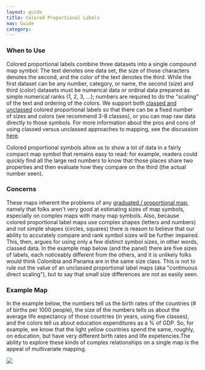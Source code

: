 ```yaml
---
layout: guide
title: Colored Proportional Labels
nav: Guide
category: 
---
```


### When to Use

Colored proportional labels combine three datasets into a single compound map symbol: The text denotes one data set, the size of those characters denotes the second, and the color of the text denotes the third. While the first dataset can be any number, category, or name, the second (size) and third (color) datasets must be numerical data or ordinal data prepared as simple numerical ranks (1, 2, 3, ...); numbers are required to do the "scaling" of the text and ordering of the colors. We support both [classed and unclassed](../classification) colored proportional labels so that there can be a fixed number of sizes and colors (we recommend 3-8 classes), or you can map raw data directly to those symbols. For more information about the pros and cons of using classed versus unclassed approaches to mapping, see the discussion [here](../choropleth).

Colored proportional symbols allow us to show a lot of data in a fairly compact map symbol that remains easy to read: for example, readers could quickly find all the large red numbers to know that those places share two properties and then evaluate how they compare on the third (the actual number seen).

### Concerns

These maps inherent the problems of any [graduated / proportional map](../proportional_symbols), namely that folks aren't very good at estimating sizes of map symbols, especially on complex maps with many map symbols. Also, because colored proportional label maps use complex shapes (letters and numbers) and not simple shapes (circles, squares) there is reason to believe that our ability to accurately compare and rank symbol sizes will be further impaired. This, then, argues for using only a few distinct symbol sizes, in other words, classed data. In the example map below (and the panel) there are five sizes of labels, each noticeably different from the others, and it is unlikely folks would think Colombia and Panama are in the same size class. This is not to rule out the value of an unclassed proportional label maps (aka "continuous direct scaling"), but to say that small size differences are not as easily seen.

### Example Map

In the example below, the numbers tell us the birth rates of the countries (# of births per 1000 people), the size of the numbers tells us about the average life expectancy of those countries (in years, using five classes), and the colors tell us about education expenditures as a % of GDP. So, for example, we know that the light yellow countries spend the same, roughly, on education, but have very different birth rates and life expetencies.The ability to explore these kinds of complex relationships on a single map is the appeal of multivariate mapping.

![]({{site.baseurl}}/media/guides/trivariate_labels.png)